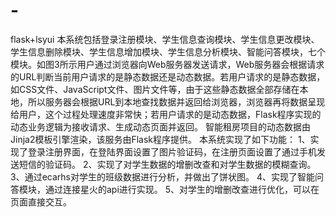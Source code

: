 # -
flask+lsyui
本系统包括登录注册模块、学生信息查询模块、学生信息更改模块、学生信息删除模块、学生信息增加模块、学生信息分析模块、智能问答模块，七个模块。如图3所示用户通过浏览器向Web服务器发送请求，Web服务器会根据请求的URL判断当前用户请求的是静态数据还是动态数据。若用户请求的是静态数据，如CSS文件、JavaScript文件、图片文件等，由于这些静态数据全部存储在本地，所以服务器会根据URL到本地查找数据并返回给浏览器，浏览器再将数据呈现给用户，这个过程处理速度非常快；若用户请求的是动态数据，Flask程序实现的动态业务逻辑为接收请求、生成动态页面并返回。
智能租房项目的动态数据由Jinja2模板引擎渲染，该服务由Flask程序提供。
本系统实现了如下功能：
1、实现了登录注册界面，在登陆界面设置了图片验证码，在注册页面设置了通过手机发送短信的验证码。
    2、实现了对学生数据的增删改查和对学生数据的模糊查询。
    3、通过ecarhs对学生的班级数据进行分析，并做出了饼状图。
    4、实现了智能问答模块，通过连接星火的api进行实现。 
5、对学生的增删改查进行优化，可以在页面直接交互。
